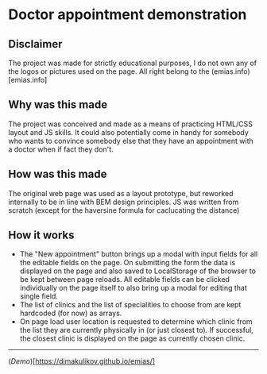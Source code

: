 # Doctor appointment demonstration

## Disclaimer
 The project was made for strictly educational purposes, I do not own any of the logos or pictures used on the page. All right belong to the (emias.info)[emias.info]
 
## Why was this made
The project was conceived and made as a means of practicing HTML/CSS layout and JS skills. It could also potentially come in handy for somebody who wants to convince somebody else that they have an appointment with a doctor when if fact they don't. 

## How was this made
The original web page was used as a layout prototype, but reworked internally to be in line with BEM design principles. JS was written from scratch (except for the haversine formula for caclucating the distance)

## How it works
* The "New appointment" button brings up a modal with input fields for all the editable fields on the page. On submitting the form the data is displayed on the page and also saved to LocalStorage of the browser to be kept between page reloads. All editable fields can be clicked individually on the page itself to also bring up a modal for editing that single field. 
* The list of clinics and the list of specialities to choose from are kept hardcoded (for now) as arrays.
* On page load user location is requested to determine which clinic from the list they are currently physically in (or just closest to). If successful, the closest clinic is displayed on the page as currently chosen clinic.
---
(*Demo*)[https://dimakulikov.github.io/emias/]



